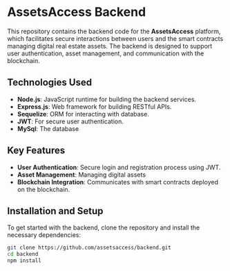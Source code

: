 # AssetsAccess Backend

This repository contains the backend code for the **AssetsAccess** platform, which facilitates secure interactions between users and the smart contracts managing digital real estate assets. The backend is designed to support user authentication, asset management, and communication with the blockchain.

## Technologies Used

- **Node.js**: JavaScript runtime for building the backend services.
- **Express.js**: Web framework for building RESTful APIs.
- **Sequelize**: ORM for interacting with database.
- **JWT**: For secure user authentication.
- **MySql**: The database

## Key Features

- **User Authentication**: Secure login and registration process using JWT.
- **Asset Management**: Managing digital assets
- **Blockchain Integration**: Communicates with smart contracts deployed on the blockchain.

## Installation and Setup

To get started with the backend, clone the repository and install the necessary dependencies:

```bash
git clone https://github.com/assetsaccess/backend.git
cd backend
npm install
